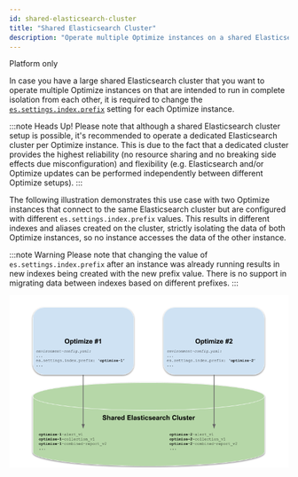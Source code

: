 ```yaml
---
id: shared-elasticsearch-cluster
title: "Shared Elasticsearch Cluster"
description: "Operate multiple Optimize instances on a shared Elasticsearch cluster."
---
```


<span class="badge badge--platform">Platform only</span>

In case you have a large shared Elasticsearch cluster that you want to operate multiple Optimize instances on that are intended to run in complete isolation from each other, it is required to change the [`es.settings.index.prefix`](../configuration/#index-settings) setting for each Optimize instance.

:::note Heads Up!
Please note that although a shared Elasticsearch cluster setup is possible, it's recommended to operate a dedicated Elasticsearch cluster per Optimize instance.
This is due to the fact that a dedicated cluster provides the highest reliability (no resource sharing and no breaking side effects due misconfiguration) and flexibility (e.g. Elasticsearch and/or Optimize updates can be performed independently between different Optimize setups).
:::

The following illustration demonstrates this use case with two Optimize instances that connect to the same Elasticsearch cluster but are configured with different `es.settings.index.prefix` values. This results in different indexes and aliases created on the cluster, strictly isolating the data of both Optimize instances, so no instance accesses the data of the other instance.

:::note Warning
Please note that changing the value of `es.settings.index.prefix` after an instance was already running results in new indexes being created with the new prefix value. There is no support in migrating data between indexes based on different prefixes.
:::

![Shared Elasticsearch Cluster Setup](img/shared-elasticsearch-cluster.png)
